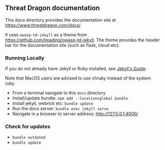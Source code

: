 ## Threat Dragon documentation
This docs directory provides the documentation site at https://www.threatdragon.com/docs/

It uses `owasp-td-jekyll` as a theme from https://github.com/lreading/owasp-td-jekyll.
The theme provides the header bar for the documentation site (such as flask, cloud etc).


### Running Locally
If you do not already have Jekyll or Ruby installed,
see [Jekyll's Guide](https://jekyllrb.com/docs/installation/).

Note that MacOS users are advised to use chruby instead of the system ruby.

* From a terminal navigate to this `docs` directory
* Install/update bundle: `npm add --location=global bundle`
* Install jekyll, webrick etc: `bundle update`
* Run the docs server: `bundle exec jekyll serve`
* Navigate in a browser to server address: http://127.0.0.1:4000/

### Check for updates

* `bundle outdated`
* `bundle update`

